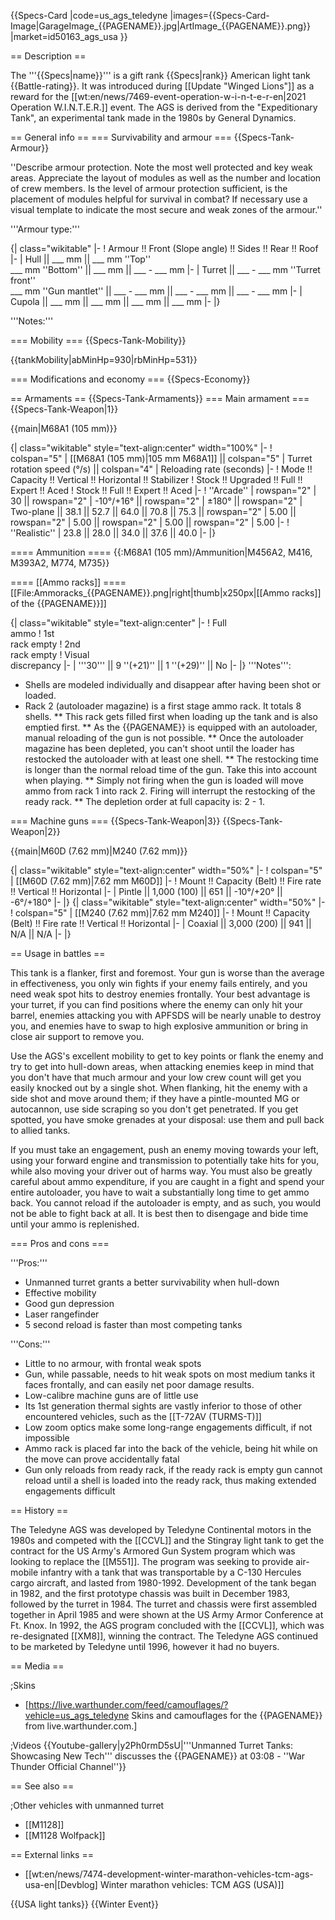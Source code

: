 {{Specs-Card
|code=us_ags_teledyne
|images={{Specs-Card-Image|GarageImage_{{PAGENAME}}.jpg|ArtImage_{{PAGENAME}}.png}}
|market=id50163_ags_usa
}}

== Description ==
<!-- ''In the description, the first part should be about the history of the creation and combat usage of the vehicle, as well as its key features. In the second part, tell the reader about the ground vehicle in the game. Insert a screenshot of the vehicle, so that if the novice player does not remember the vehicle by name, he will immediately understand what kind of vehicle the article is talking about.'' -->
The '''{{Specs|name}}''' is a gift rank {{Specs|rank}} American light tank {{Battle-rating}}. It was introduced during [[Update "Winged Lions"]] as a reward for the [[wt:en/news/7469-event-operation-w-i-n-t-e-r-en|2021 Operation W.I.N.T.E.R.]] event. The AGS is derived from the "Expeditionary Tank", an experimental tank made in the 1980s by General Dynamics.

== General info ==
=== Survivability and armour ===
{{Specs-Tank-Armour}}
<!-- ''Describe armour protection. Note the most well protected and key weak areas. Appreciate the layout of modules as well as the number and location of crew members. Is the level of armour protection sufficient, is the placement of modules helpful for survival in combat? If necessary use a visual template to indicate the most secure and weak zones of the armour.'' -->
''Describe armour protection. Note the most well protected and key weak areas. Appreciate the layout of modules as well as the number and location of crew members. Is the level of armour protection sufficient, is the placement of modules helpful for survival in combat? If necessary use a visual template to indicate the most secure and weak zones of the armour.''

'''Armour type:''' <!-- The types of armour present on the vehicle and their general locations -->
<!-- Example: * Rolled homogeneous armour (Front, Side, Rear, Hull roof)
* Cast homogeneous armour (Turret, Transmission area) -->

{| class="wikitable"
|-
! Armour !! Front (Slope angle) !! Sides !! Rear !! Roof
|-
| Hull || ___ mm || ___ mm ''Top'' <br> ___ mm ''Bottom'' || ___ mm || ___ - ___ mm
|-
| Turret || ___ - ___ mm ''Turret front'' <br> ___ mm ''Gun mantlet'' || ___ - ___ mm || ___ - ___ mm || ___ - ___ mm
|-
| Cupola || ___ mm || ___ mm || ___ mm || ___ mm
|-
|}

'''Notes:''' <!-- Any additional notes which the user needs to be aware of -->
<!-- Example: * Suspension wheels are 20 mm thick, tracks are 30 mm thick, and torsion bars are 60 mm thick. -->

=== Mobility ===
{{Specs-Tank-Mobility}}
<!-- ''Write about the mobility of the ground vehicle. Estimate the specific power and manoeuvrability, as well as the maximum speed forwards and backwards.'' -->

{{tankMobility|abMinHp=930|rbMinHp=531}}

=== Modifications and economy ===
{{Specs-Economy}}

== Armaments ==
{{Specs-Tank-Armaments}}
=== Main armament ===
{{Specs-Tank-Weapon|1}}
<!-- ''Give the reader information about the characteristics of the main gun. Assess its effectiveness in a battle based on the reloading speed, ballistics and the power of shells. Do not forget about the flexibility of the fire, that is how quickly the cannon can be aimed at the target, open fire on it and aim at another enemy. Add a link to the main article on the gun: <code><nowiki>{{main|Name of the weapon}}</nowiki></code>. Describe in general terms the ammunition available for the main gun. Give advice on how to use them and how to fill the ammunition storage.'' -->
{{main|M68A1 (105 mm)}}

{| class="wikitable" style="text-align:center" width="100%"
|-
! colspan="5" | [[M68A1 (105 mm)|105 mm M68A1]] || colspan="5" | Turret rotation speed (°/s) || colspan="4" | Reloading rate (seconds)
|-
! Mode !! Capacity !! Vertical !! Horizontal !! Stabilizer
! Stock !! Upgraded !! Full !! Expert !! Aced
! Stock !! Full !! Expert !! Aced
|-
! ''Arcade''
| rowspan="2" | 30 || rowspan="2" | -10°/+16° || rowspan="2" | ±180° || rowspan="2" | Two-plane || 38.1 || 52.7 || 64.0 || 70.8 || 75.3 || rowspan="2" | 5.00 || rowspan="2" | 5.00 || rowspan="2" | 5.00 || rowspan="2" | 5.00
|-
! ''Realistic''
| 23.8 || 28.0 || 34.0 || 37.6 || 40.0
|-
|}

==== Ammunition ====
{{:M68A1 (105 mm)/Ammunition|M456A2, M416, M393A2, M774, M735}}

==== [[Ammo racks]] ====
[[File:Ammoracks_{{PAGENAME}}.png|right|thumb|x250px|[[Ammo racks]] of the {{PAGENAME}}]]
<!-- '''Last updated: 2.13.0.105''' -->
{| class="wikitable" style="text-align:center"
|-
! Full<br>ammo
! 1st<br>rack empty
! 2nd<br>rack empty
! Visual<br>discrepancy
|-
| '''30''' || 9&nbsp;''(+21)'' || 1&nbsp;''(+29)'' || No
|-
|}
'''Notes''':

* Shells are modeled individually and disappear after having been shot or loaded.
* Rack 2 (autoloader magazine) is a first stage ammo rack. It totals 8 shells.
** This rack gets filled first when loading up the tank and is also emptied first.
** As the {{PAGENAME}} is equipped with an autoloader, manual reloading of the gun is not possible.
** Once the autoloader magazine has been depleted, you can't shoot until the loader has restocked the autoloader with at least one shell.
** The restocking time is longer than the normal reload time of the gun. Take this into account when playing.
** Simply not firing when the gun is loaded will move ammo from rack 1 into rack 2. Firing will interrupt the restocking of the ready rack.
** The depletion order at full capacity is: 2 - 1.

=== Machine guns ===
{{Specs-Tank-Weapon|3}}
{{Specs-Tank-Weapon|2}}
<!-- ''Offensive and anti-aircraft machine guns not only allow you to fight some aircraft but also are effective against lightly armoured vehicles. Evaluate machine guns and give recommendations on its use.'' -->
{{main|M60D (7.62 mm)|M240 (7.62 mm)}}

{| class="wikitable" style="text-align:center" width="50%"
|-
! colspan="5" | [[M60D (7.62 mm)|7.62 mm M60D]]
|-
! Mount !! Capacity (Belt) !! Fire rate !! Vertical !! Horizontal
|-
| Pintle || 1,000 (100) || 651 || -10°/+20° || -6°/+180°
|-
|}
{| class="wikitable" style="text-align:center" width="50%"
|-
! colspan="5" | [[M240 (7.62 mm)|7.62 mm M240]]
|-
! Mount !! Capacity (Belt) !! Fire rate !! Vertical !! Horizontal
|-
| Coaxial || 3,000 (200) || 941 || N/A || N/A
|-
|}

== Usage in battles ==
<!-- ''Describe the tactics of playing in the vehicle, the features of using vehicles in the team and advice on tactics. Refrain from creating a "guide" - do not impose a single point of view but instead give the reader food for thought. Describe the most dangerous enemies and give recommendations on fighting them. If necessary, note the specifics of the game in different modes (AB, RB, SB).'' -->

This tank is a flanker, first and foremost. Your gun is worse than the average in effectiveness, you only win fights if your enemy fails entirely, and you need weak spot hits to destroy enemies frontally. Your best advantage is your turret, if you can find positions where the enemy can only hit your barrel, enemies attacking you with APFSDS will be nearly unable to destroy you, and enemies have to swap to high explosive ammunition or bring in close air support to remove you.

Use the AGS's excellent mobility to get to key points or flank the enemy and try to get into hull-down areas, when attacking enemies keep in mind that you don't have that much armour and your low crew count will get you easily knocked out by a single shot. When flanking, hit the enemy with a side shot and move around them; if they have a pintle-mounted MG or autocannon, use side scraping so you don't get penetrated. If you get spotted, you have smoke grenades at your disposal: use them and pull back to allied tanks.

If you must take an engagement, push an enemy moving towards your left, using your forward engine and transmission to potentially take hits for you, while also moving your driver out of harms way. You must also be greatly careful about ammo expenditure, if you are caught in a fight and spend your entire autoloader, you have to wait a substantially long time to get ammo back. You cannot reload if the autoloader is empty, and as such, you would not be able to fight back at all. It is best then to disengage and bide time until your ammo is replenished.

=== Pros and cons ===
<!-- ''Summarise and briefly evaluate the vehicle in terms of its characteristics and combat effectiveness. Mark its pros and cons in a bulleted list. Try not to use more than 6 points for each of the characteristics. Avoid using categorical definitions such as "bad", "good" and the like - use substitutions with softer forms such as "inadequate" and "effective".'' -->

'''Pros:'''

* Unmanned turret grants a better survivability when hull-down
* Effective mobility
* Good gun depression
* Laser rangefinder
* 5 second reload is faster than most competing tanks

'''Cons:'''

* Little to no armour, with frontal weak spots
* Gun, while passable, needs to hit weak spots on most medium tanks it faces frontally, and can easily net poor damage results.
* Low-calibre machine guns are of little use
* Its 1st generation thermal sights are vastly inferior to those of other encountered vehicles, such as the [[T-72AV (TURMS-T)]]
* Low zoom optics make some long-range engagements difficult, if not impossible
* Ammo rack is placed far into the back of the vehicle, being hit while on the move can prove accidentally fatal
* Gun only reloads from ready rack, if the ready rack is empty gun cannot reload until a shell is loaded into the ready rack, thus making extended engagements difficult

== History ==
<!-- ''Describe the history of the creation and combat usage of the vehicle in more detail than in the introduction. If the historical reference turns out to be too long, take it to a separate article, taking a link to the article about the vehicle and adding a block "/History" (example: <nowiki>https://wiki.warthunder.com/(Vehicle-name)/History</nowiki>) and add a link to it here using the <code>main</code> template. Be sure to reference text and sources by using <code><nowiki><ref></ref></nowiki></code>, as well as adding them at the end of the article with <code><nowiki><references /></nowiki></code>. This section may also include the vehicle's dev blog entry (if applicable) and the in-game encyclopedia description (under <code><nowiki>=== In-game description ===</nowiki></code>, also if applicable).'' -->
The Teledyne AGS was developed by Teledyne Continental motors in the 1980s and competed with the [[CCVL]] and the Stingray light tank to get the contract for the  US Army's Armored Gun System program which was looking to replace the [[M551]]. The program was seeking to provide air-mobile infantry with a tank that was transportable by a C-130 Hercules cargo aircraft, and lasted from 1980-1992. Development of the tank began in 1982, and the first prototype chassis was built in December 1983, followed by the turret in 1984. The turret and chassis were first assembled together in April 1985 and were shown at the US Army Armor Conference at Ft. Knox. In 1992, the AGS program concluded with the [[CCVL]], which was re-designated [[XM8]], winning the contract. The Teledyne AGS continued to be marketed by Teledyne until 1996, however it had no buyers.

== Media ==
<!-- ''Excellent additions to the article would be video guides, screenshots from the game, and photos.'' -->

;Skins

* [https://live.warthunder.com/feed/camouflages/?vehicle=us_ags_teledyne Skins and camouflages for the {{PAGENAME}} from live.warthunder.com.]

;Videos
{{Youtube-gallery|y2Ph0rmD5sU|'''Unmanned Turret Tanks: Showcasing New Tech''' discusses the {{PAGENAME}} at 03:08 - ''War Thunder Official Channel''}}

== See also ==
<!-- ''Links to the articles on the War Thunder Wiki that you think will be useful for the reader, for example:''
* ''reference to the series of the vehicles;''
* ''links to approximate analogues of other nations and research trees.'' -->

;Other vehicles with unmanned turret

* [[M1128]]
* [[M1128 Wolfpack]]

== External links ==
<!-- ''Paste links to sources and external resources, such as:''
* ''topic on the official game forum;''
* ''other literature.'' -->

* [[wt:en/news/7474-development-winter-marathon-vehicles-tcm-ags-usa-en|[Devblog] Winter marathon vehicles: TCM AGS (USA)]]

{{USA light tanks}}
{{Winter Event}}